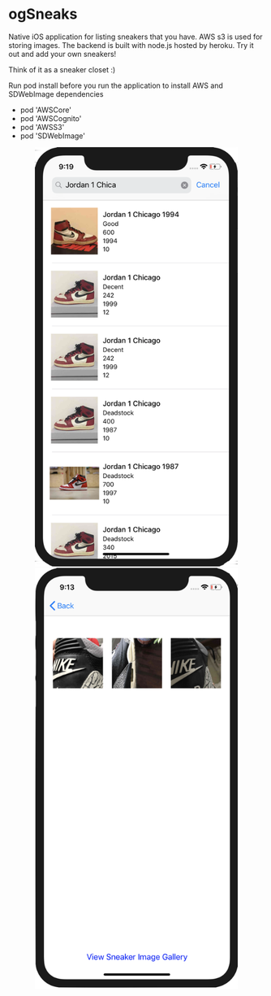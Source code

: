 # ogSneaks 
Native iOS application for listing sneakers that you have.
AWS s3 is used for storing images. The backend is built with node.js hosted by heroku. Try it out and add your own sneakers! 

Think of it as a sneaker closet :)


Run pod install before you run the application to install AWS and SDWebImage dependencies

- pod 'AWSCore'
- pod 'AWSCognito'
- pod 'AWSS3'
- pod 'SDWebImage'


<div align="center">
  <img src="/screenshot1.png" width="400px"</img> 
  <img src="/screenshot2.png" width="400px"</img>
</div>



